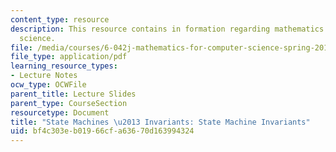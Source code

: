 ```yaml
---
content_type: resource
description: This resource contains in formation regarding mathematics for computer
  science.
file: /media/courses/6-042j-mathematics-for-computer-science-spring-2015/bf4c303eb01966cfa63670d163994324_MIT6_042JS16_StateMachine.pdf
file_type: application/pdf
learning_resource_types:
- Lecture Notes
ocw_type: OCWFile
parent_title: Lecture Slides
parent_type: CourseSection
resourcetype: Document
title: "State Machines \u2013 Invariants: State Machine Invariants"
uid: bf4c303e-b019-66cf-a636-70d163994324
---
```

